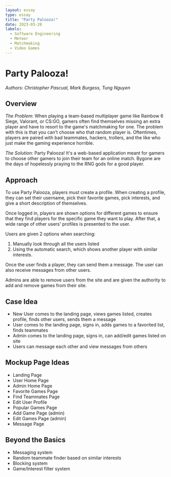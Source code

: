 ```yaml
---
layout: essay
type: essay
title: "Party Palooza!"
date: 2023-03-28
labels:
  - Software Engineering
  - Meteor
  - Matchmaking
  - Video Games
---
```

# Party Palooza!
*Authors: Christopher Pascual, Mark Burgess, Tung Nguyen*
<br />
## Overview
*The Problem*: When playing a team-based multiplayer game like Rainbow 6 Siege, Valorant, or CS:GO, gamers often find themselves missing an extra player and have to resort to the game's matchmaking for one. The problem with this is that you can't choose who that random player is. Oftentimes, players are paired with bad teammates, hackers, trollers, and the like who just make the gaming experience horrible.

*The Solution*: Party Palooza! It's a web-based application meant for gamers to choose other gamers to join their team for an online match. Bygone are the days of hopelessly praying to the RNG gods for a good player.

## Approach
To use Party Palooza, players must create a profile. When creating a profile, they can set their username, pick their favorite games, pick interests, and give a short description of themselves.

Once logged in, players are shown options for different games to ensure that they find players for the specific game they want to play. After that, a wide range of other users' profiles is presented to the user.

Users are given 2 options when searching:
1) Manually look through all the users listed
2) Using the automatic search, which shows another player with similar interests.

Once the user finds a player, they can send them a message. The user can also receive messages from other users.

Admins are able to remove users from the site and are given the authority to add and remove games from their site.

## Case Idea
- New User comes to the landing page, views games listed, creates profile, finds other users, sends them a message
- User comes to the landing page, signs in, adds games to a favorited list, finds teammates
- Admin comes to the landing page, signs in, can add/edit games listed on site
- Users can message each other and view messages from others

## Mockup Page Ideas
- Landing Page
- User Home Page
- Admin Home Page
- Favorite Games Page
- Find Teammates Page
- Edit User Profile
- Popular Games Page
- Add Game Page (admin)
- Edit Games Page (admin)
- Message Page

## Beyond the Basics
- Messaging system
- Random teammate finder based on similar interests
- Blocking system
- Game/Interest filter system
